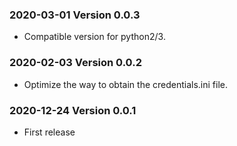 ### 2020-03-01 Version 0.0.3
* Compatible version for python2/3.

### 2020-02-03 Version 0.0.2
* Optimize the way to obtain the credentials.ini file.

### 2020-12-24 Version 0.0.1
* First release
